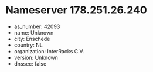 # Nameserver 178.251.26.240

* as_number: 42093
* name: Unknown
* city: Enschede
* country: NL
* organization: InterRacks C.V.
* version: Unknown
* dnssec: false
